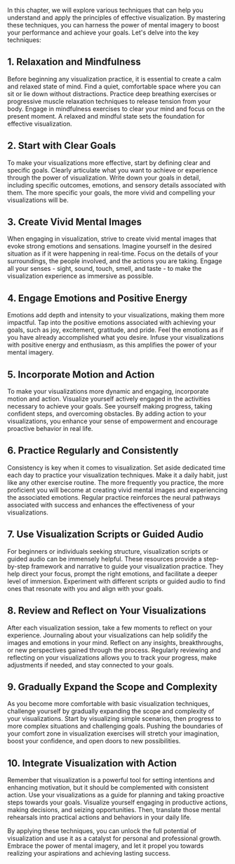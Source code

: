 
In this chapter, we will explore various techniques that can help you understand and apply the principles of effective visualization. By mastering these techniques, you can harness the power of mental imagery to boost your performance and achieve your goals. Let's delve into the key techniques:

**1. Relaxation and Mindfulness**
---------------------------------

Before beginning any visualization practice, it is essential to create a calm and relaxed state of mind. Find a quiet, comfortable space where you can sit or lie down without distractions. Practice deep breathing exercises or progressive muscle relaxation techniques to release tension from your body. Engage in mindfulness exercises to clear your mind and focus on the present moment. A relaxed and mindful state sets the foundation for effective visualization.

**2. Start with Clear Goals**
-----------------------------

To make your visualizations more effective, start by defining clear and specific goals. Clearly articulate what you want to achieve or experience through the power of visualization. Write down your goals in detail, including specific outcomes, emotions, and sensory details associated with them. The more specific your goals, the more vivid and compelling your visualizations will be.

**3. Create Vivid Mental Images**
---------------------------------

When engaging in visualization, strive to create vivid mental images that evoke strong emotions and sensations. Imagine yourself in the desired situation as if it were happening in real-time. Focus on the details of your surroundings, the people involved, and the actions you are taking. Engage all your senses - sight, sound, touch, smell, and taste - to make the visualization experience as immersive as possible.

**4. Engage Emotions and Positive Energy**
------------------------------------------

Emotions add depth and intensity to your visualizations, making them more impactful. Tap into the positive emotions associated with achieving your goals, such as joy, excitement, gratitude, and pride. Feel the emotions as if you have already accomplished what you desire. Infuse your visualizations with positive energy and enthusiasm, as this amplifies the power of your mental imagery.

**5. Incorporate Motion and Action**
------------------------------------

To make your visualizations more dynamic and engaging, incorporate motion and action. Visualize yourself actively engaged in the activities necessary to achieve your goals. See yourself making progress, taking confident steps, and overcoming obstacles. By adding action to your visualizations, you enhance your sense of empowerment and encourage proactive behavior in real life.

**6. Practice Regularly and Consistently**
------------------------------------------

Consistency is key when it comes to visualization. Set aside dedicated time each day to practice your visualization techniques. Make it a daily habit, just like any other exercise routine. The more frequently you practice, the more proficient you will become at creating vivid mental images and experiencing the associated emotions. Regular practice reinforces the neural pathways associated with success and enhances the effectiveness of your visualizations.

**7. Use Visualization Scripts or Guided Audio**
------------------------------------------------

For beginners or individuals seeking structure, visualization scripts or guided audio can be immensely helpful. These resources provide a step-by-step framework and narrative to guide your visualization practice. They help direct your focus, prompt the right emotions, and facilitate a deeper level of immersion. Experiment with different scripts or guided audio to find ones that resonate with you and align with your goals.

**8. Review and Reflect on Your Visualizations**
------------------------------------------------

After each visualization session, take a few moments to reflect on your experience. Journaling about your visualizations can help solidify the images and emotions in your mind. Reflect on any insights, breakthroughs, or new perspectives gained through the process. Regularly reviewing and reflecting on your visualizations allows you to track your progress, make adjustments if needed, and stay connected to your goals.

**9. Gradually Expand the Scope and Complexity**
------------------------------------------------

As you become more comfortable with basic visualization techniques, challenge yourself by gradually expanding the scope and complexity of your visualizations. Start by visualizing simple scenarios, then progress to more complex situations and challenging goals. Pushing the boundaries of your comfort zone in visualization exercises will stretch your imagination, boost your confidence, and open doors to new possibilities.

**10. Integrate Visualization with Action**
-------------------------------------------

Remember that visualization is a powerful tool for setting intentions and enhancing motivation, but it should be complemented with consistent action. Use your visualizations as a guide for planning and taking proactive steps towards your goals. Visualize yourself engaging in productive actions, making decisions, and seizing opportunities. Then, translate those mental rehearsals into practical actions and behaviors in your daily life.

By applying these techniques, you can unlock the full potential of visualization and use it as a catalyst for personal and professional growth. Embrace the power of mental imagery, and let it propel you towards realizing your aspirations and achieving lasting success.
